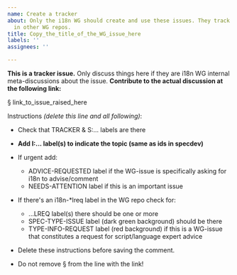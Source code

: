 ```yaml
---
name: Create a tracker
about: Only the i18n WG should create and use these issues. They track i18n issues
  in other WG repos.
title: Copy_the_title_of_the_WG_issue_here
labels: ''
assignees: ''

---
```


**This is a tracker issue.** Only discuss things here if they are i18n WG internal meta-discussions about the issue. **Contribute to the actual discussion at the following link:**


§ link_to_issue_raised_here


Instructions _(delete this line and all following)_:
- Check that TRACKER & S:... labels are there
- **Add I:... label(s) to indicate the topic (same as ids in specdev)**


- If urgent add:
  - ADVICE-REQUESTED label if the WG-issue is specifically asking for i18n to advise/comment
  - NEEDS-ATTENTION label if this is an important issue


- If there's an i18n-*lreq label in the WG repo check for:
  -  ...LREQ label(s) there should be one or more
  - SPEC-TYPE-ISSUE label (dark green background) should be there 
  - TYPE-INFO-REQUEST label (red background) if this is a WG-issue that constitutes a request for script/language expert advice


- Delete these instructions before saving the comment.
- Do not remove § from the line with the link!
